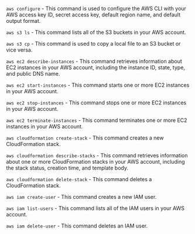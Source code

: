 `aws configure` - This command is used to configure the AWS CLI with your AWS access key ID, secret access key, default region name, and default output format.

`aws s3 ls` - This command lists all of the S3 buckets in your AWS account.

`aws s3 cp` - This command is used to copy a local file to an S3 bucket or vice versa.

`aws ec2 describe-instances` - This command retrieves information about EC2 instances in your AWS account, including the instance ID, state, type, and public DNS name.

`aws ec2 start-instances` - This command starts one or more EC2 instances in your AWS account.

`aws ec2 stop-instances` - This command stops one or more EC2 instances in your AWS account.

`aws ec2 terminate-instances` - This command terminates one or more EC2 instances in your AWS account.

`aws cloudformation create-stack` - This command creates a new CloudFormation stack.

`aws cloudformation describe-stacks` - This command retrieves information about one or more CloudFormation stacks in your AWS account, including the stack status, creation time, and template body.

`aws cloudformation delete-stack` - This command deletes a CloudFormation stack.

`aws iam create-user` - This command creates a new IAM user.

`aws iam list-users` - This command lists all of the IAM users in your AWS account.

`aws iam delete-user` - This command deletes an IAM user.

